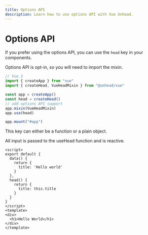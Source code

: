 ```yaml
---
title: Options API
description: Learn how to use options API with Vue Unhead.
---
```


# Options API

If you prefer using the options API, you can use the `head` key in your components.

Options API is opt-in, so you will need to import the mixin.

```ts
// Vue 3
import { createApp } from "vue"
import { createHead, VueHeadMixin } from "@unhead/vue"

const app = createApp()
const head = createHead()
// add options API support
app.mixin(VueHeadMixin)
app.use(head)

app.mount("#app")
```

This key can either be a function or a plain object. 

All input is passed to the useHead function and is reactive.

```vue
<script>
export default {
  data() {
    return {
      title: 'Hello world'
    }
  },
  head() {
    return {
      title: this.title
    }
  }
}
</script>
<template>
<div>
  <h1>Hello World</h1>
</div>
</template>
```
